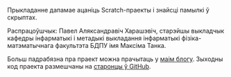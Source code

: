 Прыкладанне дапамае ацаніць Scratch-праекты і знайсці памылкі ў скрыптах.

Распрацоўшчык: Павел Аляксандравіч Харашэвіч, старэйшы выкладчык кафедры інфарматыкі і метадыкі выкладання інфарматыкі фізіка-матэматычнага факультэта БДПУ імя Максіма Танка.

Больш падрабязна пра праект можна прачытаць у [маім блогу](https://cs-labs.netlify.app/blog/posts/2023/08/kotfix/). Зыходны код праекта размешчаны на [старонцы ў GitHub](https://github.com/skyfroger/catfix).
